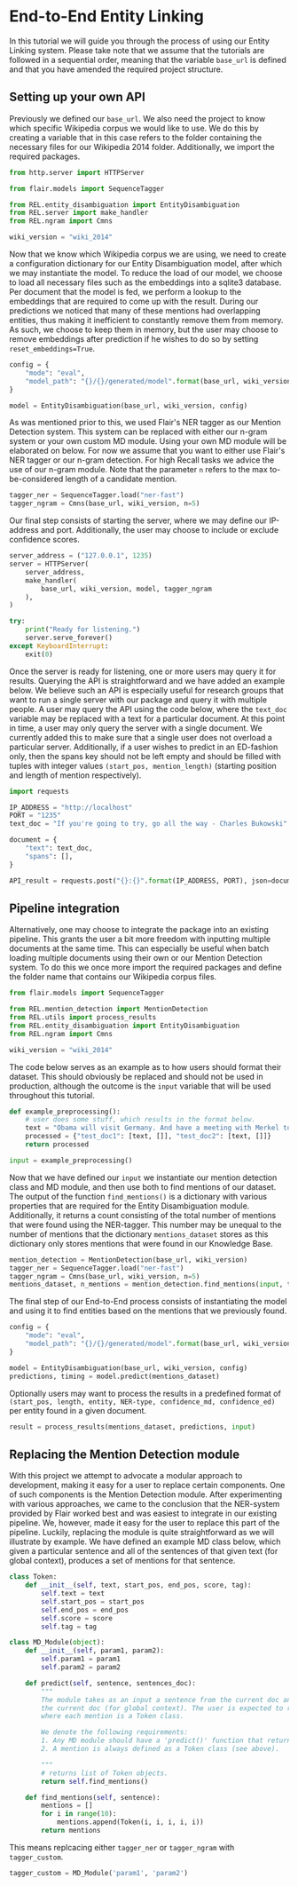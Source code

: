 # End-to-End Entity Linking
In this tutorial we will guide you through the process of using our Entity Linking system. Please take note that we assume
that the tutorials are followed in a sequential order, meaning that the variable `base_url` is defined and that you have
amended the required project structure.

## Setting up  your own API
Previously we defined our `base_url`. We also need the project to know which specific
Wikipedia corpus we would like to use. We do this by creating a variable that in this case refers to the folder containing
the necessary files for our Wikipedia 2014 folder. Additionally, we import the required packages.
 
 ```python
from http.server import HTTPServer

from flair.models import SequenceTagger

from REL.entity_disambiguation import EntityDisambiguation
from REL.server import make_handler
from REL.ngram import Cmns

wiki_version = "wiki_2014"
 ```

Now that we know which Wikipedia corpus we are using, we need to create a configuration dictionary for our Entity
Disambiguation model, after which we may instantiate the model. To reduce the load of our model, we choose to load
all necessary files such as the embeddings into a sqlite3 database. Per document that the model is fed, we perform
a lookup to the embeddings that are required to come up with the result. During our predictions we noticed that many
of these mentions had overlapping entities, thus making it inefficient to constantly remove them from memory. As such,
we choose to keep them in memory, but the user may choose to remove embeddings after prediction if he wishes to do so
by setting `reset_embeddings=True`.

```python
config = {
    "mode": "eval",
    "model_path": "{}/{}/generated/model".format(base_url, wiki_version),
}

model = EntityDisambiguation(base_url, wiki_version, config)
```

As was mentioned prior to this, we used Flair's NER tagger as our Mention Detection system. This system can be replaced 
with either our n-gram system or your own custom MD module. Using your own MD module will be elaborated on below. 
For now we assume that you want to either use Flair's NER tagger or our n-gram detection. For high Recall tasks we advice 
the use of our n-gram module. Note that the parameter `n` refers to the max to-be-considered length of a candidate mention.

```python
tagger_ner = SequenceTagger.load("ner-fast")
tagger_ngram = Cmns(base_url, wiki_version, n=5)
```

Our final step consists of starting the server, where we may define our IP-address and port. Additionally,
the user may choose to include or exclude confidence scores.

```python
server_address = ("127.0.0.1", 1235)
server = HTTPServer(
    server_address,
    make_handler(
        base_url, wiki_version, model, tagger_ngram
    ),
)

try:
    print("Ready for listening.")
    server.serve_forever()
except KeyboardInterrupt:
    exit(0)
```

Once the server is ready for listening, one or more users may query it for results. Querying the API is straightforward and
we have added an example below. We believe such an API is especially useful for research groups that want to run a single
server with our package and query it with multiple people. A user may query the API using the code below, where the `text_doc` 
variable may be replaced with a text for a particular document. At this point in time, a user may only query the server with
a single document. We currently added this to make sure that a single user does not overload a particular server. Additionally,
if a user wishes to predict in an ED-fashion only, then the spans key should not be left empty and should be filled with tuples
with integer values `(start_pos, mention_length)` (starting position and length of mention respectively).

```python
import requests

IP_ADDRESS = "http://localhost"
PORT = "1235"
text_doc = "If you're going to try, go all the way - Charles Bukowski"

document = {
    "text": text_doc,
    "spans": [],
}

API_result = requests.post("{}:{}".format(IP_ADDRESS, PORT), json=document).json()
```

## Pipeline integration
Alternatively, one may choose to integrate the package into an existing pipeline. This grants the user a bit more freedom
with inputting multiple documents at the same time. This can especially be useful when batch loading multiple documents
using their own or our Mention Detection system. To do this we once more import the required packages and define the folder name that contains our Wikipedia corpus files.

 ```python
from flair.models import SequenceTagger

from REL.mention_detection import MentionDetection
from REL.utils import process_results
from REL.entity_disambiguation import EntityDisambiguation
from REL.ngram import Cmns

wiki_version = "wiki_2014"
 ```

The code below serves as an example as to how users should format their dataset. This should obviously be replaced
and should not be used in production, although the outcome is the `input` variable that will be used throughout this
tutorial.

```python
def example_preprocessing():
    # user does some stuff, which results in the format below.
    text = "Obama will visit Germany. And have a meeting with Merkel tomorrow."
    processed = {"test_doc1": [text, []], "test_doc2": [text, []]}
    return processed

input = example_preprocessing()
```

Now that we have defined our `input` we instantiate our mention detection class and MD module, and then use both to find
mentions of our dataset. The output of the function `find_mentions()` is a dictionary with various properties that
are required for the Entity Disambiguation module. Additionally, it returns a count consisting of the total number of
mentions that were found using the NER-tagger. This number may be unequal to the number of mentions that the dictionary
`mentions_dataset` stores as this dictionary only stores mentions that were found in our Knowledge Base.

```python
mention_detection = MentionDetection(base_url, wiki_version)
tagger_ner = SequenceTagger.load("ner-fast")
tagger_ngram = Cmns(base_url, wiki_version, n=5)
mentions_dataset, n_mentions = mention_detection.find_mentions(input, tagger_ngram)
```

The final step of our End-to-End process consists of instantiating the model and using it to find entities based
on the mentions that we previously found.

```python
config = {
    "mode": "eval",
    "model_path": "{}/{}/generated/model".format(base_url, wiki_version),
}

model = EntityDisambiguation(base_url, wiki_version, config)
predictions, timing = model.predict(mentions_dataset)
```

Optionally users may want to process the results in a predefined format of 
`(start_pos, length, entity, NER-type, confidence_md, confidence_ed)` per entity found in a given document.

```python
result = process_results(mentions_dataset, predictions, input)
```

## Replacing the Mention Detection module
With this project we attempt to advocate a modular approach to development, making it easy
for a user to replace certain components. One of such components is the Mention Detection module. After experimenting with
various approaches, we came to the conclusion that the NER-system provided by Flair worked best and was easiest to integrate
in our existing pipeline. We, however, made it easy for the user to replace this part of the pipeline. Luckily, replacing
the module is quite straightforward as we will illustrate by example. We have defined an example MD class below,
which given a particular sentence and all of the sentences of that given text (for global context), produces a set
of mentions for that sentence.

```python
class Token:
    def __init__(self, text, start_pos, end_pos, score, tag):
        self.text = text
        self.start_pos = start_pos
        self.end_pos = end_pos
        self.score = score
        self.tag = tag

class MD_Module(object):
    def __init__(self, param1, param2):
        self.param1 = param1
        self.param2 = param2

    def predict(self, sentence, sentences_doc):
        """
        The module takes as an input a sentence from the current doc and all the sentences of
        the current doc (for global context). The user is expected to return a list of mentions,
        where each mention is a Token class.

        We denote the following requirements:
        1. Any MD module should have a 'predict()' function that returns a list of mentions.
        2. A mention is always defined as a Token class (see above).

        """
        # returns list of Token objects.
        return self.find_mentions()

    def find_mentions(self, sentence):
        mentions = []
        for i in range(10):
            mentions.append(Token(i, i, i, i, i))
        return mentions
```

This means replcacing either `tagger_ner` or `tagger_ngram` with `tagger_custom`.

```python
tagger_custom = MD_Module('param1', 'param2')
```